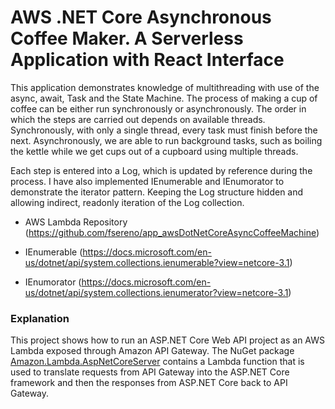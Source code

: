 # AWS .NET Core Asynchronous Coffee Maker. A Serverless Application with React Interface

This application demonstrates knowledge of multithreading with use of the async, await, Task and the State Machine. The process of making a cup of coffee can be either run synchronously or asynchronously. The order in which the steps are carried out depends on available threads. Synchronously, with only a single thread, every task must finish before the next. Asynchronously, we are able to run background tasks, such as boiling the kettle while we get cups out of a cupboard using multiple threads.

Each step is entered into a Log, which is updated by reference during the process. I have also implemented IEnumerable and IEnumorator to demonstrate the iterator pattern. Keeping the Log structure hidden and allowing indirect, readonly iteration of the Log collection.

- AWS Lambda Repository (https://github.com/fsereno/app_awsDotNetCoreAsyncCoffeeMachine)

- IEnumerable (https://docs.microsoft.com/en-us/dotnet/api/system.collections.ienumerable?view=netcore-3.1)

- IEnumorator (https://docs.microsoft.com/en-us/dotnet/api/system.collections.ienumerator?view=netcore-3.1)

### Explanation ###

This project shows how to run an ASP.NET Core Web API project as an AWS Lambda exposed through Amazon API Gateway. The NuGet package [Amazon.Lambda.AspNetCoreServer](https://www.nuget.org/packages/Amazon.Lambda.AspNetCoreServer) contains a Lambda function that is used to translate requests from API Gateway into the ASP.NET Core framework and then the responses from ASP.NET Core back to API Gateway.